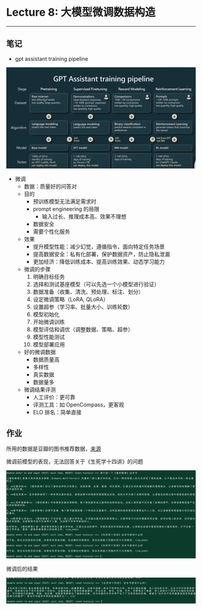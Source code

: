 # Lecture 8: 大模型微调数据构造

---

## 笔记

- gpt assistant training pipeline

![Untitled](Lecture%208%20%E5%A4%A7%E6%A8%A1%E5%9E%8B%E5%BE%AE%E8%B0%83%E6%95%B0%E6%8D%AE%E6%9E%84%E9%80%A0%203046886bfe4f4b95b6db3ac5b9d557d8/Untitled.png)

- 微调
    - 数据：质量好的问答对
    - 目的
        - 预训练模型无法满足需求时
        - prompt engineering 的局限
            - 输入过长、推理成本高、效果不理想
        - 数据安全
        - 需要个性化服务
    - 效果
        - 提升模型性能：减少幻觉，遵循指令，面向特定任务场景
        - 提高数据安全：私有化部署，保护数据资产，防止隐私泄漏
        - 更加经济：降低训练成本、提高训练效果、动态学习能力
    - 微调的步骤
        1. 明确目标任务
        2. 选择和测试基座模型（可以先选一个小模型进行验证）
        3. 数据准备（收集、清洗、预处理、标注、划分）
        4. 设定微调策略（LoRA, QLoRA）
        5. 设置超参（学习率、批量大小、训练轮数）
        6. 模型初始化
        7. 开始微调训练
        8. 模型评估和调优（调整数据、策略、超参）
        9. 模型性能测试
        10. 模型部署应用
    - 好的微调数据
        - 数据质量高
        - 多样性
        - 真实数据
        - 数据量多
    - 微调结果评测
        - 人工评价：更可靠
        - 评测工具：如 OpenCompass，更客观
        - ELO 排名：简单直接

## 作业

所用的数据是豆瓣的图书推荐数据，[来源](https://opendatalab.org.cn/OpenDataLab/COIG-CQIA)

微调前模型的表现，无法回答关于《生死学十四讲》的问题

![Untitled](Lecture%208%20%E5%A4%A7%E6%A8%A1%E5%9E%8B%E5%BE%AE%E8%B0%83%E6%95%B0%E6%8D%AE%E6%9E%84%E9%80%A0%203046886bfe4f4b95b6db3ac5b9d557d8/Untitled%201.png)

微调后的结果

![Untitled](Lecture%208%20%E5%A4%A7%E6%A8%A1%E5%9E%8B%E5%BE%AE%E8%B0%83%E6%95%B0%E6%8D%AE%E6%9E%84%E9%80%A0%203046886bfe4f4b95b6db3ac5b9d557d8/Untitled%202.png)